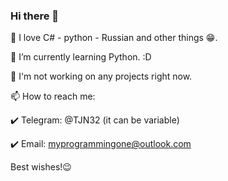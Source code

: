 ### Hi there 👋


🔭 I love C# - python - Russian and other things 😁.
  
🌱 I’m currently learning Python. :D

🤔 I'm not working on any projects right now.

📫 How to reach me:

✔️ Telegram: @TJN32 (it can be variable)

✔️ Email: myprogrammingone@outlook.com

Best wishes!😉

